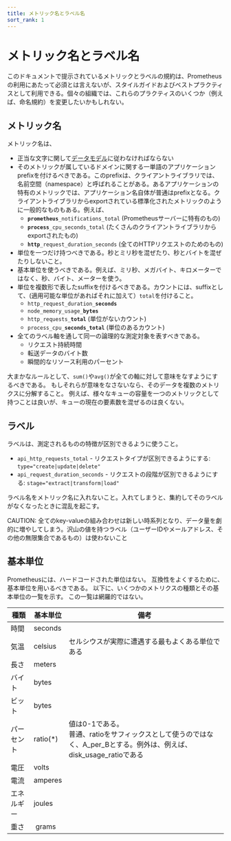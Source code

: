 ```yaml
---
title: メトリック名とラベル名
sort_rank: 1
---
```


# メトリック名とラベル名

このドキュメントで提示されているメトリックとラベルの規約は、Prometheusの利用にあたって必須とは言えないが、スタイルガイドおよびベストプラクティスとして利用できる。個々の組織では、これらのプラクティスのいくつか（例えば、命名規約）を変更したいかもしれない。

## メトリック名

メトリック名は、

* 正当な文字に関して[データモデル](/docs/concepts/data_model/#metric-names-and-labels)に従わなければならない
* そのメトリックが属しているドメインに関する一単語のアプリケーションprefixを付けるべきである。このprefixは、クライアントライブラリでは、名前空間（namespace）と呼ばれることがある。あるアプリケーションの特有のメトリックでは、アプリケーション名自体が普通はprefixとなる。クライアントライブラリからexportされている標準化されたメトリックのように一般的なものもある。例えば、
  * <code><b>prometheus</b>\_notifications\_total</code>
    (Prometheusサーバーに特有のもの)
  * <code><b>process</b>\_cpu\_seconds\_total</code>
    (たくさんのクライアントライブラリからexportされたもの)
  * <code><b>http</b>\_request\_duration\_seconds</code>
    (全てのHTTPリクエストのためのもの)
* 単位を一つだけ持つべきである。秒とミリ秒を混ぜたり、秒とバイトを混ぜたりしないこと。
* 基本単位を使うべきである。例えば、ミリ秒、メガバイト、キロメーターではなく、秒、バイト、メーターを使う。
* 単位を複数形で表したsuffixを付けるべきである。カウントには、suffixとして、(適用可能な単位があればそれに加えて）`total`を付けること。
  * <code>http\_request\_duration\_<b>seconds</b></code>
  * <code>node\_memory\_usage\_<b>bytes</b></code>
  * <code>http\_requests\_<b>total</b></code>
    (単位がないカウント)
  * <code>process\_cpu\_<b>seconds\_total</b></code>
    (単位のあるカウント)
* 全てのラベル軸を通して同一の論理的な測定対象を表すべきである。
  * リクエスト持続時間
  * 転送データのバイト数
  * 瞬間的なリソース利用のパーセント

大まかなルールとして、`sum()`や`avg()`が全ての軸に対して意味をなすようにするべきである。
もしそれらが意味をなさないなら、そのデータを複数のメトリクスに分解すること。
例えば、様々なキューの容量を一つのメトリックとして持つことは良いが、キューの現在の要素数を混ぜるのは良くない。

## ラベル

ラベルは、測定されるものの特徴が区別できるように使うこと。

- `api_http_requests_total` - リクエストタイプが区別できるようにする: `type="create|update|delete"`
- `api_request_duration_seconds` - リクエストの段階が区別できるようにする: `stage="extract|transform|load"`

ラベル名をメトリック名に入れないこと。入れてしまうと、集約してそのラベルがなくなったときに混乱を起こす。

CAUTION: 全てのkey-valueの組み合わせは新しい時系列となり、データ量を劇的に増やしてしまう。沢山の値を持つラベル（ユーザーIDやメールアドレス、その他の無限集合であるもの）は使わないこと

## 基本単位

Prometheusには、ハードコードされた単位はない。
互換性をよくするために、基本単位を用いるべきである。
以下に、いくつかのメトリクスの種類とその基本単位の一覧を示す。
この一覧は網羅的ではない。

| 種類 | 基本単位 | 備考 | 
| -------| --------- | ------ |
| 時間   | seconds   |        |
| 気温 | celsius | セルシウスが実際に遭遇する最もよくある単位である |
| 長さ | meters | |
| バイト  | bytes | | 
| ビット   | bytes | |
| パーセント | ratio(*) | 値は0-1である。<br/>普通、ratioをサフィックスとして使うのではなく、A\_per\_Bとする。例外は、例えば、disk\_usage\_ratioである |
| 電圧 | volts | |
| 電流 | amperes | | 
| エネルギー | joules | |
| 重さ | grams | |
 

